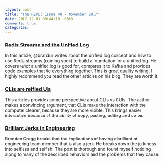 ```yaml
---
layout: post
title: "The REPL: Issue 40 - November 2017"
date: 2017-12-01 09:44:10 -0800
comments: true
categories:
---
```


### [Redis Streams and the Unified Log][1]

In this article, @brandur writes about the unified log concept and how to use Redis streams (coming soon) to build a foundation for a unified log. He covers _what_ a unified log is good for, compares it to Kafka and provides code examples that tie everything together. This is great quality writing. I highly recommend you read the other articles on his blog. They are worth it.

### [CLIs are reified UIs][2]

This articles provides some perspective about CLIs vs GUIs. The author makes a convincing argument, that CLIs make the interaction with the computer clearer, because they are more visible. This brings easier interaction because of the ability of copy, pasting, editing and so on.

### [Brilliant Jerks in Engineering][3]

Brendan Gregg breaks that the implications of having a brilliant at engineering team member that is also a jerk. He breaks down the jerkiness into selfless and selfish. The post is thorough and found myself nodding along to many of the described behaviors and the problems that they cause.

[1]: https://brandur.org/redis-streams
[2]: http://www.expressionsofchange.org/reification-of-interaction/
[3]: http://www.brendangregg.com/blog/2017-11-13/brilliant-jerks.html
